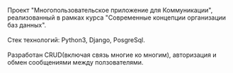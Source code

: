 Проект "Многопользовательское приложение для Коммуникации", реализованный в рамках курса "Современные концепции организации баз данных".<br><br> 
Стек технологий: Python3, Django, PosgreSql. <br><br>
Разработан CRUD(включая связь многие ко многим), авторизация и обмен сообщениями между ползователями.

